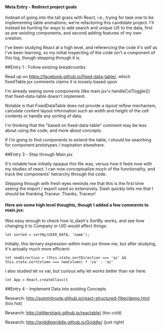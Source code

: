 #### Meta Entry - Redirect project goals

Instead of going into the tall grass with React, i.e., trying for task one to
be implementing table animations, we're refactoring this candidate project. I'll instead be hunting for ways to add search and unique UX to the data, first as pre-existing components, and second adding features of my own creation.

I've been studying React at a high level, and referencing the code it's self as I've been learning, so my initial inspecting of the code isn't a component of this log, though stepping through it is.

##Entry 1 - Follow existing breadcrumbs

Read up on https://facebook.github.io/fixed-data-table/, which fixedTable.jsx comments claims it is loosely based upon

I'm already seeing some components (like main.jsx's handleColToggle()) that fixed-data-table doesn't implement.

Notable is that FixedDataTable does not provide a layout reflow mechanism, calculate content layout information such as width and height of the cell contents or handle any sorting of data.

I'm thinking that the "based on fixed-data-table" comment may be less about using the code, and more about concepts.

If I'm going to find components to extend the table, I should be searching for component prototypes / inspiration elsewhere.

##Entry 3 - Step through Main.jsx

It's notable how initially opaque this file was, versus how it feels now with my studies of react. I can now conceptualize much of the functionality, and track the components' heirarchy through the code.

Stepping through with fresh eyes reminds me that this is the first time seeing the import / export used so extensively. Dash quickly tells me that I should be thanking Traceur. Thanks, Traceur!

#### Here are some high level thoughts, though I added a few comments to main.jsx:

Was easy enough to check how lo_dash's SortBy works, and see how changing it to Company or UID would affect things:

    let sorted = sortBy(USER_DATA, 'name');

Initially, this ternary expression within main.jsx threw me, but after studying, it's actually much more efficient:

    let newDirection = (this.state.sortDirection === 'az' && this.state.sortColumn === newColumn) ? 'za' : 'az'

I also studied let vs var, but curious why let works better than var here:

    let App = React.createClass({


##Entry 4 - Implement Data into existing Concepts

Research: http://summitroute.github.io/react-structured-filter/demo.html (too hot)

Research: http://glittershark.github.io/reactable/ (too cold)

Research: http://griddlegriddle.github.io/Griddle/ (just right)
